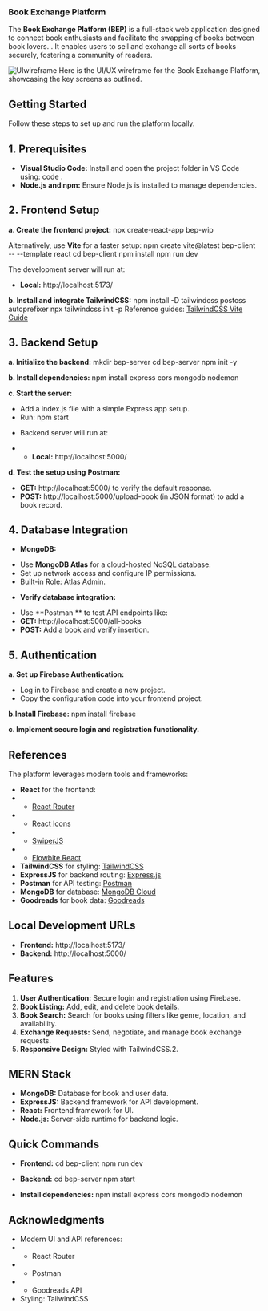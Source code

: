 ### **Book Exchange Platform**

The **Book Exchange Platform (BEP)** is a full-stack web application designed to connect book enthusiasts and facilitate the swapping of books between book lovers. . It enables users to sell and exchange all sorts of books securely, fostering a community of readers.

![UIwireframe](https://github.com/user-attachments/assets/87cd3dd7-492a-4606-b1e2-7293f50bd578)
Here is the UI/UX wireframe for the Book Exchange Platform, showcasing the key screens as outlined.

## **Getting Started**

Follow these steps to set up and run the platform locally.

## 1. Prerequisites
+ **Visual Studio Code:** Install and open the project folder in VS Code using:
  code .
+ **Node.js and npm:** Ensure Node.js is installed to manage dependencies.


## 2. Frontend Setup

**a. Create the frontend project:**
  npx create-react-app bep-wip

Alternatively, use **Vite** for a faster setup:
  npm create vite@latest bep-client -- --template react
  cd bep-client
  npm install
  npm run dev

The development server will run at:

- **Local:** http://localhost:5173/

**b. Install and integrate TailwindCSS:**
  npm install -D tailwindcss postcss autoprefixer
  npx tailwindcss init -p
Reference guides: [TailwindCSS Vite Guide](https://tailwindcss.com/docs/guides/vite)

## 3. Backend Setup

**a. Initialize the backend:**
  mkdir bep-server
  cd bep-server
  npm init -y

**b. Install dependencies:**
npm install express cors mongodb nodemon

**c. Start the server:**
- Add a index.js file with a simple Express app setup.
- Run:
  npm start

+ Backend server will run at:
- + **Local:** http://localhost:5000/

**d. Test the setup using** **Postman:**

- **GET:** http://localhost:5000/ to verify the default response.
- **POST:** http://localhost:5000/upload-book (in JSON format) to add a book record.


## **4. Database Integration**
- **MongoDB:**
+ Use **MongoDB Atlas** for a cloud-hosted NoSQL database.
+ Set up network access and configure IP permissions.
+ Built-in Role: Atlas Admin.

- **Verify database integration:**
+ Use **Postman ** to test API endpoints like:
+ **GET:** http://localhost:5000/all-books
+ **POST:** Add a book and verify insertion.


## **5. Authentication**
**a. Set up Firebase Authentication:**
- Log in to Firebase and create a new project.
- Copy the configuration code into your frontend project.

**b.Install Firebase:**
  npm install firebase

**c. Implement secure login and registration functionality.**

## **References**
The platform leverages modern tools and frameworks:

- **React** for the frontend:
- + [React Router](https://reactrouter.com/en/main/start/tutorial)
- + [React Icons](https://react-icons.github.io/react-icons/)
- + [SwiperJS](https://swiperjs.com/demos#responsive-breakpoints)
- + [Flowbite React](https://flowbite-react.com/docs/)
- **TailwindCSS** for styling: [TailwindCSS](https://tailwindcss.com/docs/guides/vite)
- **ExpressJS** for backend routing: [Express.js](https://expressjs.com/)
- **Postman** for API testing: [Postman](https://www.postman.com/)
- **MongoDB** for database: [MongoDB Cloud](https://cloud.mongodb.com/)
- **Goodreads** for book data: [Goodreads](https://www.goodreads.com/)

## **Local Development URLs**
- **Frontend:** http://localhost:5173/
- **Backend:** http://localhost:5000/

## **Features**

1. **User Authentication:** Secure login and registration using Firebase.
2. **Book Listing:** Add, edit, and delete book details.
3. **Book Search:** Search for books using filters like genre, location, and availability.
4. **Exchange Requests:** Send, negotiate, and manage book exchange requests.
5. **Responsive Design:** Styled with TailwindCSS.2.

## **MERN Stack**
+ **MongoDB:** Database for book and user data.
+ **ExpressJS:** Backend framework for API development.
+ **React:** Frontend framework for UI.
+ **Node.js:** Server-side runtime for backend logic.

## **Quick Commands**
* **Frontend:**
  cd bep-client
  npm run dev

- **Backend:**
  cd bep-server
  npm start

- **Install dependencies:**
  npm install express cors mongodb nodemon

## **Acknowledgments**
- Modern UI and API references:
- + React Router
- + Postman
- + Goodreads API
- Styling: TailwindCSS
